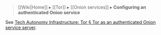> [[Wiki|Home]] ▸ [[Tor]] ▸ [[Onion services]] ▸ **Configuring an authenticated Onion service**

See [Tech Autonomy Infrastructure: Tor § Tor as an authenticated Onion service server](https://tech-autonomy.com/+infrastructure/tor#tor-as-an-authenticated-onion-service-server).